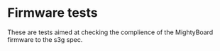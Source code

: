 # Firmware tests

These are tests aimed at checking the complience of the MightyBoard firmware to the s3g spec.

